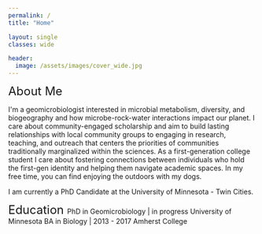 ```yaml
---
permalink: /
title: "Home"

layout: single
classes: wide

header:
  image: /assets/images/cover_wide.jpg
---
```


<font size = "5" > About Me </font>

I'm a geomicrobiologist interested in microbial metabolism, diversity, and biogeography and how microbe-rock-water interactions impact our planet. I care about community-engaged scholarship and aim to build lasting relationships with local community groups to engaging in research, teaching, and outreach that centers the priorities of communities traditionally marginalized within the sciences. As a first-generation college student I care about fostering connections between individuals who hold the first-gen identity and helping them navigate academic spaces. In my free time, you can find enjoying the outdoors with my dogs.

I am currently a PhD Candidate at the University of Minnesota - Twin Cities. 


<font size = "5" > Education </font>
PhD in Geomicrobiology | in progress 
University of Minnesota
BA in Biology | 2013 - 2017
Amherst College 

